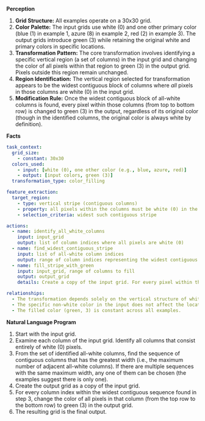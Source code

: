 **Perception**

1.  **Grid Structure:** All examples operate on a 30x30 grid.
2.  **Color Palette:** The input grids use white (0) and one other primary color (blue (1) in example 1, azure (8) in example 2, red (2) in example 3). The output grids introduce green (3) while retaining the original white and primary colors in specific locations.
3.  **Transformation Pattern:** The core transformation involves identifying a specific vertical region (a set of columns) in the input grid and changing the color of all pixels within that region to green (3) in the output grid. Pixels outside this region remain unchanged.
4.  **Region Identification:** The vertical region selected for transformation appears to be the widest contiguous block of columns where *all* pixels in those columns are white (0) in the input grid.
5.  **Modification Rule:** Once the widest contiguous block of all-white columns is found, every pixel within those columns (from top to bottom row) is changed to green (3) in the output, regardless of its original color (though in the identified columns, the original color is always white by definition).

**Facts**


```yaml
task_context:
  grid_size:
    - constant: 30x30
  colors_used:
    - input: [white (0), one other color (e.g., blue, azure, red)]
    - output: [input colors, green (3)]
  transformation_type: color_filling

feature_extraction:
  target_region:
    - type: vertical stripe (contiguous columns)
    - property: all pixels within the columns must be white (0) in the input
    - selection_criteria: widest such contiguous stripe

actions:
  - name: identify_all_white_columns
    input: input_grid
    output: list of column indices where all pixels are white (0)
  - name: find_widest_contiguous_stripe
    input: list of all-white column indices
    output: range of column indices representing the widest contiguous block
  - name: fill_stripe_with_green
    input: input_grid, range of columns to fill
    output: output_grid
    details: Create a copy of the input grid. For every pixel within the identified column range, change its color to green (3).

relationships:
  - The transformation depends solely on the vertical structure of white pixels.
  - The specific non-white color in the input does not affect the location or color of the filled region.
  - The filled color (green, 3) is constant across all examples.
```


**Natural Language Program**

1.  Start with the input grid.
2.  Examine each column of the input grid. Identify all columns that consist entirely of white (0) pixels.
3.  From the set of identified all-white columns, find the sequence of contiguous columns that has the greatest width (i.e., the maximum number of adjacent all-white columns). If there are multiple sequences with the same maximum width, any one of them can be chosen (the examples suggest there is only one).
4.  Create the output grid as a copy of the input grid.
5.  For every column index within the widest contiguous sequence found in step 3, change the color of all pixels in that column (from the top row to the bottom row) to green (3) in the output grid.
6.  The resulting grid is the final output.